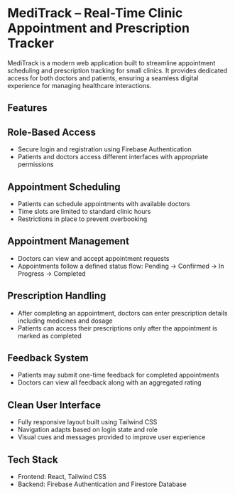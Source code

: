 # MediTrack – Real-Time Clinic Appointment and Prescription Tracker

MediTrack is a modern web application built to streamline appointment scheduling and prescription tracking for small clinics. It provides dedicated access for both doctors and patients, ensuring a seamless digital experience for managing healthcare interactions.

## Features

## Role-Based Access
- Secure login and registration using Firebase Authentication
- Patients and doctors access different interfaces with appropriate permissions

## Appointment Scheduling
- Patients can schedule appointments with available doctors
- Time slots are limited to standard clinic hours
- Restrictions in place to prevent overbooking

## Appointment Management
- Doctors can view and accept appointment requests
- Appointments follow a defined status flow: Pending → Confirmed → In Progress → Completed

## Prescription Handling
- After completing an appointment, doctors can enter prescription details including medicines and dosage
- Patients can access their prescriptions only after the appointment is marked as completed

## Feedback System
- Patients may submit one-time feedback for completed appointments
- Doctors can view all feedback along with an aggregated rating

## Clean User Interface
- Fully responsive layout built using Tailwind CSS
- Navigation adapts based on login state and role
- Visual cues and messages provided to improve user experience

## Tech Stack

- Frontend: React, Tailwind CSS
- Backend: Firebase Authentication and Firestore Database
